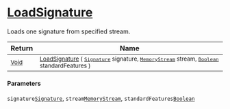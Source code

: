 # [LoadSignature](./SigComp11ChineseLoader-100663943.md)

Loads one signature from specified stream.

| Return | Name | 
| --- | --- | 
| <sub>[Void](https://docs.microsoft.com/en-us/dotnet/api/System.Void)</sub>| <sub>[LoadSignature](./SigComp11ChineseLoader-100663943.md) ( [`Signature`](./../../Signature.md) signature, [`MemoryStream`](https://docs.microsoft.com/en-us/dotnet/api/System.IO.MemoryStream) stream, [`Boolean`](https://docs.microsoft.com/en-us/dotnet/api/System.Boolean) standardFeatures )</sub>| <br>


#### Parameters
 `signature`[`Signature`](./../../Signature.md),  `stream`[`MemoryStream`](https://docs.microsoft.com/en-us/dotnet/api/System.IO.MemoryStream),  `standardFeatures`[`Boolean`](https://docs.microsoft.com/en-us/dotnet/api/System.Boolean)